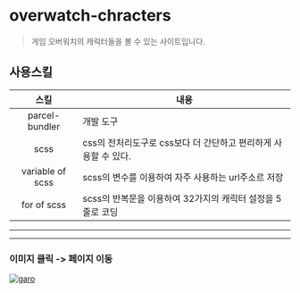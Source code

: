 # overwatch-chracters
> 게임 오버워치의 캐릭터들을 볼 수 있는 사이트입니다.

## 사용스킬
스킬 | 내용
:--: |--
parcel-bundler | 개발 도구
scss | css의 전처리도구로 css보다 더 간단하고 편리하게 사용할 수 있다.
variable of scss | scss의 변수를 이용하여 자주 사용하는 url주소르 저장
for of scss | scss의 반복문을 이용하여 32가지의 캐릭터 설정을 5줄로 코딩
___
___
### 이미지 클릭 -> 페이지 이동
[![garo](https://github.com/Ahn-GiHwan/overwatch-characters/images/heros.png?raw=true)](https://ov-he.netlify.app/)
